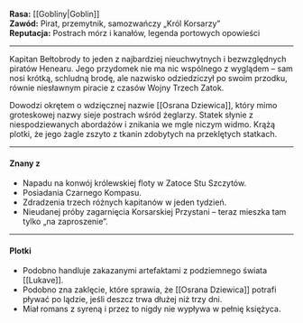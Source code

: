 **Rasa:** [[Gobliny|Goblin]]  
**Zawód:** Pirat, przemytnik, samozwańczy „Król Korsarzy”  
**Reputacja:** Postrach mórz i kanałów, legenda portowych opowieści

- - - 

Kapitan Bełtobrody to jeden z najbardziej nieuchwytnych i bezwzględnych piratów Henearu. Jego przydomek nie ma nic wspólnego z wyglądem – sam nosi krótką, schludną brodę, ale nazwisko odziedziczył po swoim przodku, równie niesławnym piracie z czasów Wojny Trzech Zatok.

Dowodzi okrętem o wdzięcznej nazwie [[Osrana Dziewica]], który mimo groteskowej nazwy sieje postrach wśród żeglarzy. Statek słynie z niespodziewanych abordażów i znikania we mgle niczym widmo. Krążą plotki, że jego żagle zszyto z tkanin zdobytych na przeklętych statkach.

- - -
#### **Znany z**

- Napadu na konwój królewskiej floty w Zatoce Stu Szczytów.
- Posiadania Czarnego Kompasu.
- Zdradzenia trzech różnych kapitanów w jeden tydzień.
- Nieudanej próby zagarnięcia Korsarskiej Przystani – teraz mieszka tam tylko „na zaproszenie”.

- - - 
#### **Plotki**

- Podobno handluje zakazanymi artefaktami z podziemnego świata [[Lukave]].
- Podobno zna zaklęcie, które sprawia, że [[Osrana Dziewica]] potrafi pływać po lądzie, jeśli deszcz trwa dłużej niż trzy dni.
- Miał romans z syreną i przez to nigdy nie wypływa w pełnię księżyca.